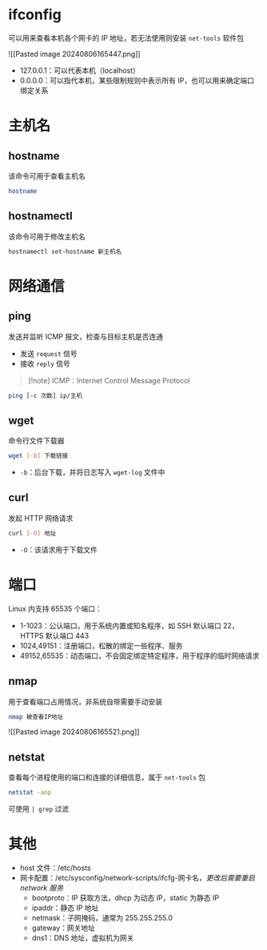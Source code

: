 # ifconfig

可以用来查看本机各个网卡的 IP 地址，若无法使用则安装 `net-tools` 软件包

![[Pasted image 20240806165447.png]]

* 127.0.0.1：可以代表本机（localhost）
* 0.0.0.0：可以指代本机，某些限制规则中表示所有 IP，也可以用来确定端口绑定关系
# 主机名
## hostname

该命令可用于查看主机名

```bash
hostname
```
## hostnamectl

该命令可用于修改主机名

```bash
hostnamectl set-hostname 新主机名
```
# 网络通信
## ping

发送并监听 ICMP 报文，检查与目标主机是否连通
- 发送 `request` 信号
- 接收 `reply` 信号

> [!note] ICMP：Internet Control Message Protocol

```bash
ping [-c 次数] ip/主机
```
## wget

命令行文件下载器

```bash
wget [-b] 下载链接
```

* `-b`：后台下载，并将日志写入 `wget-log` 文件中
## curl

发起 HTTP 网络请求

```bash
curl [-O] 地址
```

* `-O`：该请求用于下载文件
# 端口

Linux 内支持 65535 个端口：
* 1-1023：公认端口，用于系统内置或知名程序，如 SSH 默认端口 22，HTTPS 默认端口 443
* 1024,49151：注册端口，松散的绑定一些程序、服务
* 49152,65535：动态端口，不会固定绑定特定程序，用于程序的临时网络请求
## nmap

用于查看端口占用情况，非系统自带需要手动安装

```bash
nmap 被查看IP地址
```

![[Pasted image 20240806165521.png]]
## netstat

查看每个进程使用的端口和连接的详细信息，属于 `net-tools` 包

```bash
netstat -anp
```

可使用 `| grep` 过滤
# 其他

* host 文件：/etc/hosts
* 网卡配置：/etc/sysconfig/network-scripts/ifcfg-网卡名，*更改后需要重启 network 服务*
    * bootproto：IP 获取方法，dhcp 为动态 IP，static 为静态 IP
    * ipaddr：静态 IP 地址
    * netmask：子网掩码，通常为 255.255.255.0
    * gateway：网关地址
    * dns1：DNS 地址，虚拟机为网关
